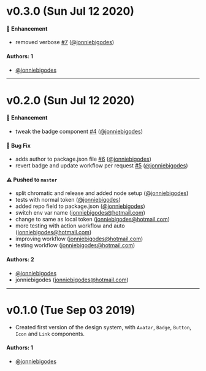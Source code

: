 # v0.3.0 (Sun Jul 12 2020)

#### 🚀 Enhancement

- removed verbose [#7](https://github.com/jonniebigodes/design-systems-with-gh-actions/pull/7) ([@jonniebigodes](https://github.com/jonniebigodes))

#### Authors: 1

- [@jonniebigodes](https://github.com/jonniebigodes)

---

# v0.2.0 (Sun Jul 12 2020)

#### 🚀 Enhancement

- tweak the badge component [#4](https://github.com/jonniebigodes/design-systems-with-gh-actions/pull/4) ([@jonniebigodes](https://github.com/jonniebigodes))

#### 🐛 Bug Fix

- adds author to package.json file [#6](https://github.com/jonniebigodes/design-systems-with-gh-actions/pull/6) ([@jonniebigodes](https://github.com/jonniebigodes))
- revert badge and update workflow per request [#5](https://github.com/jonniebigodes/design-systems-with-gh-actions/pull/5) ([@jonniebigodes](https://github.com/jonniebigodes))

#### ⚠️ Pushed to `master`

- split chromatic and release and added node setup ([@jonniebigodes](https://github.com/jonniebigodes))
- tests with normal token ([@jonniebigodes](https://github.com/jonniebigodes))
- added repo field to package.json ([@jonniebigodes](https://github.com/jonniebigodes))
- switch env var name (jonniebigodes@hotmail.com)
- change to same as local token (jonniebigodes@hotmail.com)
- more testing with action workflow and auto (jonniebigodes@hotmail.com)
- improving workflow (jonniebigodes@hotmail.com)
- testing workflow (jonniebigodes@hotmail.com)

#### Authors: 2

- [@jonniebigodes](https://github.com/jonniebigodes)
- jonniebigodes (jonniebigodes@hotmail.com)

---

# v0.1.0 (Tue Sep 03 2019)

- Created first version of the design system, with `Avatar`, `Badge`, `Button`, `Icon` and `Link` components.

#### Authors: 1
- [@jonniebigodes](https://github.com/jonniebigodes)
